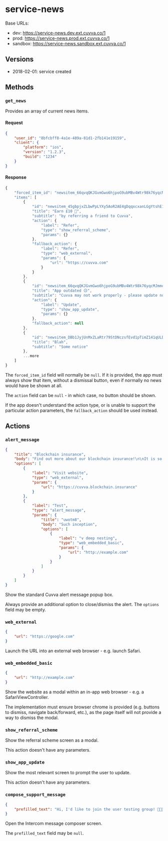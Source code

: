 # service-news

Base URLs:

- dev: https://service-news.dev.ext.cuvva.co/1
- prod: https://service-news.prod.ext.cuvva.co/1
- sandbox: https://service-news.sandbox.ext.cuvva.co/1

## Versions

- 2018-02-01: service created

## Methods

### `get_news`

Provides an array of current news items.

#### Request

```json
{
	"user_id": "8bfcbff8-4a1e-489a-81d1-2fb141e19159",
	"client": {
		"platform": "ios",
		"version": "1.2.3",
		"build": "1234"
	}
}
```

#### Response

```js
{
	"forced_item_id": "newsitem_66qvqQKJGvmGwo6hjpoG9ubMBv4Wtr98k76yqcMJmmom",
	"items": [
		{
			"id": "newsitem_45gbpjxZLbwPpLYXy5AoR2AE4gDqqxcxanLGgYtshE12",
			"title": "Earn £10 💸",
			"subtitle": "by referring a friend to Cuvva",
			"action": {
				"label": "Refer",
				"type": "show_referral_scheme",
				"params": {}
			},
			"fallback_action": {
				"label": "Refer",
				"type": "web_external",
				"params": {
					"url": "https://cuvva.com"
				}
			}
		},
		{
			"id": "newsitem_66qvqQKJGvmGwo6hjpoG9ubMBv4Wtr98k76yqcMJmmom",
			"title": "App outdated 😥",
			"subtitle": "Cuvva may not work properly - please update now",
			"action": {
				"label": "Update",
				"type": "show_app_update",
				"params": {}
			},
			"fallback_action": null
		},
		{
			"id": "newsitem_DBb1JyjUnMxZLaRtr79StDNczsfEvd1pTimZ141qULDL",
			"title": "Blah",
			"subtitle": "Some notice"
		},
		...more
	]
}
```

The `forced_item_id` field will normally be `null`. If it is provided, the app must always show that item, without a dismissal button, even if normally no news would have be shown at all.

The `action` field can be `null` - in which case, no button should be shown.

If the app doesn't understand the action type, or is unable to support the particular action parameters, the `fallback_action` should be used instead.

## Actions

### `alert_message`

```json
{
	"title": "Blockchain insurance",
	"body": "Find out more about our blockchain insurance!\n\nIt is so good.",
	"options": [
		{
			"label": "Visit website",
			"type": "web_external",
			"params": {
				"url": "https://cuvva.blockchain.insurance"
			}
		},
		{
			"label": "Test",
			"type": "alert_message",
			"params": {
				"title": "uwotm8",
				"body": "Such inception",
				"options": [
					{
						"label": "v deep nesting",
						"type": "web_embedded_basic",
						"params": {
							"url": "http://example.com"
						}
					}
				]
			}
		}
	]
}
```

Show the standard Cuvva alert message popup box.

Always provide an additional option to close/dismiss the alert. The `options` field may be empty.

### `web_external`

```json
{
	"url": "https://google.com"
}
```

Launch the URL into an external web browser - e.g. launch Safari.

### `web_embedded_basic`

```json
{
	"url": "http://example.com"
}
```

Show the website as a modal within an in-app web browser - e.g. a SafariViewController.

The implementation must ensure browser chrome is provided (e.g. buttons to dismiss, navigate back/forward, etc.), as the page itself will not provide a way to dismiss the modal.

### `show_referral_scheme`

Show the referral scheme screen as a modal.

This action doesn't have any parameters.

### `show_app_update`

Show the most relevant screen to prompt the user to update.

This action doesn't have any parameters.

### `compose_support_message`

```json
{
	"prefilled_text": "Hi, I'd like to join the user testing group! 👩🏼‍🎨"
}
```

Open the Intercom message composer screen.

The `prefilled_text` field may be `null`.

